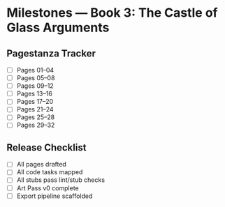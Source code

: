 # Milestones — Book 3: The Castle of Glass Arguments

## Pagestanza Tracker

- [ ] Pages 01–04
- [ ] Pages 05–08
- [ ] Pages 09–12
- [ ] Pages 13–16
- [ ] Pages 17–20
- [ ] Pages 21–24
- [ ] Pages 25–28
- [ ] Pages 29–32

## Release Checklist

- [ ] All pages drafted
- [ ] All code tasks mapped
- [ ] All stubs pass lint/stub checks
- [ ] Art Pass v0 complete
- [ ] Export pipeline scaffolded
